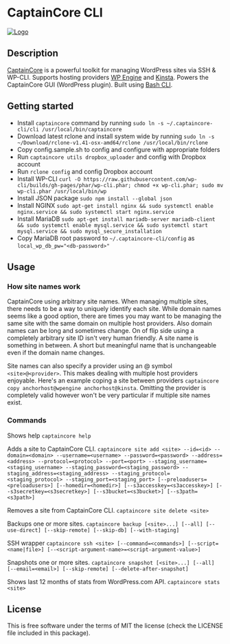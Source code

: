 # CaptainCore CLI
[![Logo](https://captaincore.io/wp-content/uploads/2018/02/main-web-icons-captain.png)](https://captaincore.io)

## Description
[CaptainCore](https://captaincore.io) is a powerful toolkit for managing WordPress sites via SSH & WP-CLI. Supports hosting providers [WP Engine](https://wpengine.com/) and [Kinsta](https://kinsta.com/). Powers the CaptainCore GUI (WordPress plugin). Built using [Bash CLI](https://github.com/SierraSoftworks/bash-cli).

## Getting started

- Install `captaincore` command by running `sudo ln -s ~/.captaincore-cli/cli /usr/local/bin/captaincore`
- Download latest rclone and install system wide by running `sudo ln -s ~/Download/rclone-v1.41-osx-amd64/rclone /usr/local/bin/rclone`
- Copy config.sample.sh to config and configure with appropriate folders
- Run `captaincore utils dropbox_uploader` and config with Dropbox account
- Run `rclone config` and config Dropbox account
- Install WP-CLI `curl -O https://raw.githubusercontent.com/wp-cli/builds/gh-pages/phar/wp-cli.phar; chmod +x wp-cli.phar; sudo mv wp-cli.phar /usr/local/bin/wp`
- Install JSON package `sudo npm install --global json`
- Install NGINX `sudo apt-get install nginx && sudo systemctl enable nginx.service && sudo systemctl start nginx.service`
- Install MariaDB `sudo apt-get install mariadb-server mariadb-client && sudo systemctl enable mysql.service && sudo systemctl start mysql.service && sudo mysql_secure_installation`
- Copy MariaDB root password to `~/.captaincore-cli/config` as `local_wp_db_pw="<db-password>"`

## Usage

### How site names work

CaptainCore using arbitrary site names. When managing multiple sites, there needs to be a way to uniquely identify each site. While domain names seems like a good option, there are times you may want to be managing the same site with the same domain on multiple host providers. Also domain names can be long and sometimes change. On of flip side using a completely arbitrary site ID isn't very human friendly. A site name is something in between. A short but meaningful name that is unchangeable even if the domain name changes.

Site names can also specify a provider using an @ symbol `<site>@<provider>`. This makes dealing with multiple host providers enjoyable. Here's an example coping a site between providers `captaincore copy anchorhost@wpengine anchorhost@kinsta`. Omitting the provider is completely valid however won't be very particular if multiple site names exist.

### Commands

Shows help
`captaincore help`

Adds a site to CaptainCore CLI.
`captaincore site add <site> --id=<id> --domain=<domain> --username=<username> --password=<password> --address=<address> --protocol=<protocol> --port=<port> --staging_username=<staging_username> --staging_password=<staging_password> --staging_address=<staging_address> --staging_protocol=<staging_protocol> --staging_port=<staging_port> [--preloadusers=<preloadusers>] [--homedir=<homedir>] [--s3accesskey=<s3accesskey>] [--s3secretkey=<s3secretkey>] [--s3bucket=<s3bucket>] [--s3path=<s3path>]`

Removes a site from CaptainCore CLI.
`captaincore site delete <site>`

Backups one or more sites.
`captaincore backup [<site>...] [--all] [--use-direct] [--skip-remote] [--skip-db] [--with-staging]`

SSH wrapper
`captaincore ssh <site> [--command=<commands>] [--script=<name|file>] [--<script-argument-name>=<script-argument-value>]`

Snapshots one or more sites.
`captaincore snapshot [<site>...] [--all] [--email=<email>] [--skip-remote] [--delete-after-snapshot]`

Shows last 12 months of stats from WordPress.com API.
`captaincore stats <site>`

## License
This is free software under the terms of MIT the license (check the LICENSE file included in this package).
